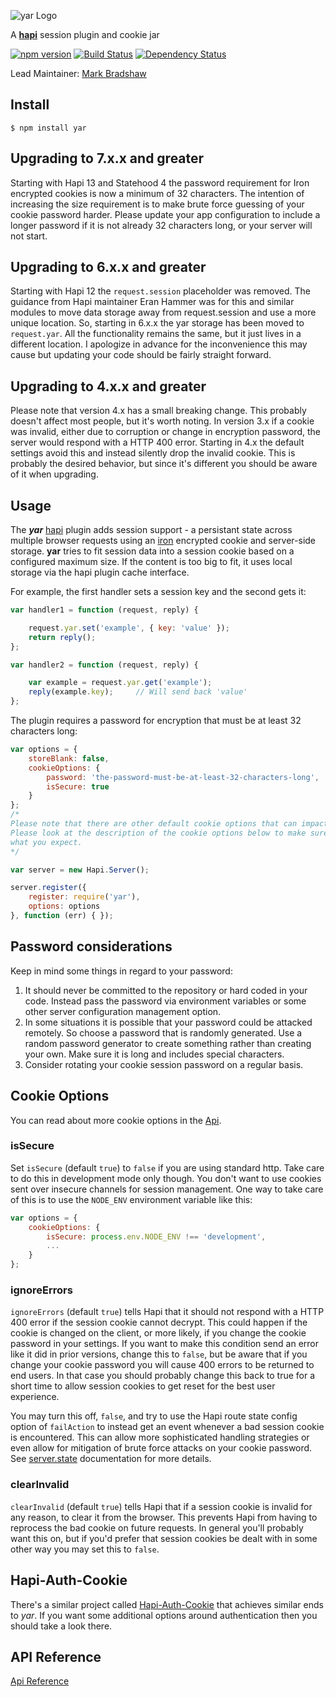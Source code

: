 ![yar Logo](https://raw.github.com/hapijs/yar/master/images/yar.png)

A [**hapi**](https://github.com/hapijs/hapi) session plugin and cookie jar

[![npm version](https://badge.fury.io/js/yar.svg)](http://badge.fury.io/js/yar)
[![Build Status](https://secure.travis-ci.org/hapijs/yar.png)](http://travis-ci.org/hapijs/yar)
[![Dependency Status](https://david-dm.org/hapijs/yar.svg)](https://david-dm.org/hapijs/yar)

Lead Maintainer: [Mark Bradshaw](https://github.com/mark-bradshaw)

## Install

    $ npm install yar

## Upgrading to 7.x.x and greater

Starting with Hapi 13 and Statehood 4 the password requirement for Iron encrypted cookies is now a minimum of 32 characters.  The intention of increasing the size requirement is to make brute force guessing of your cookie password harder.  Please update your app configuration to include a longer password if it is not already 32 characters long, or your server will not start.

## Upgrading to 6.x.x and greater

Starting with Hapi 12 the `request.session` placeholder was removed.  The guidance from Hapi maintainer Eran Hammer was for this and similar modules to move data storage away from request.session and use a more unique location.  So, starting in 6.x.x the yar storage has been moved to `request.yar`.  All the functionality remains the same, but it just lives in a different location.  I apologize in advance for the inconvenience this may cause but updating your code should be fairly straight forward.

## Upgrading to 4.x.x and greater

Please note that version 4.x has a small breaking change.  This probably doesn't affect most people, but it's worth noting.  In version 3.x if a cookie was invalid, either due to corruption or change in encryption password, the server would respond with a HTTP 400 error.  Starting in 4.x the default settings avoid this and instead silently drop the invalid cookie.  This is probably the desired behavior, but since it's different you should be aware of it when upgrading.

## Usage

The ***yar*** [hapi](https://github.com/hapijs/hapi) plugin adds session support - a persistant state across multiple browser
requests using an [iron](https://github.com/hueniverse/iron) encrypted cookie and server-side storage. **yar** tries to fit
session data into a session cookie based  on a configured maximum size. If the content is too big to fit, it uses local storage
via the hapi plugin cache interface.

For example, the first handler sets a session key and the second gets it:
```javascript
var handler1 = function (request, reply) {

    request.yar.set('example', { key: 'value' });
    return reply();
};

var handler2 = function (request, reply) {

    var example = request.yar.get('example');
    reply(example.key);     // Will send back 'value'
};
```

The plugin requires a password for encryption that must be at least 32 characters long:
```javascript
var options = {
    storeBlank: false,
    cookieOptions: {
        password: 'the-password-must-be-at-least-32-characters-long',
        isSecure: true
    }
};
/*
Please note that there are other default cookie options that can impact your security.
Please look at the description of the cookie options below to make sure this is doing
what you expect.
*/

var server = new Hapi.Server();

server.register({
    register: require('yar'),
    options: options
}, function (err) { });
```

## Password considerations

Keep in mind some things in regard to your password:

1. It should never be committed to the repository or hard coded in your code.  Instead pass the password via environment variables or some other server configuration management option.
1. In some situations it is possible that your password could be attacked remotely.  So choose a password that is randomly generated.  Use a random password generator to create something rather than creating your own.  Make sure it is long and includes special characters.
1. Consider rotating your cookie session password on a regular basis.

## Cookie Options

You can read about more cookie options in the [Api](API.md).

### isSecure

Set `isSecure` (default `true`) to `false` if you are using standard http. Take care to do this in development mode only though. You don't want to use cookies sent over insecure channels for session management.  One way to take care of this is to use the `NODE_ENV` environment variable like this:

```javascript
var options = {
    cookieOptions: {
        isSecure: process.env.NODE_ENV !== 'development',
        ...
    }
};
```

### ignoreErrors

`ignoreErrors` (default `true`) tells Hapi that it should not respond with a HTTP 400 error if the session cookie cannot decrypt.  This could happen if the cookie is changed on the client, or more likely, if you change the cookie password in your settings.  If you want to make this condition send an error like it did in prior versions, change this to `false`, but be aware that if you change your cookie password you will cause 400 errors to be returned to end users.  In that case you should probably change this back to true for a short time to allow session cookies to get reset for the best user experience.

You may turn this off, `false`, and try to use the Hapi route state config option of `failAction` to instead get an event whenever a bad session cookie is encountered.  This can allow more sophisticated handling strategies or even allow for mitigation of brute force attacks on your cookie password.  See [server.state](http://hapijs.com/api#serverstatename-options) documentation for more details.

### clearInvalid

`clearInvalid` (default `true`) tells Hapi that if a session cookie is invalid for any reason, to clear it from the browser.  This prevents Hapi from having to reprocess the bad cookie on future requests.  In general you'll probably want this on, but if you'd prefer that session cookies be dealt with in some other way you may set this to `false`.

## Hapi-Auth-Cookie

There's a similar project called [Hapi-Auth-Cookie](https://github.com/hapijs/hapi-auth-cookie) that achieves similar ends to *yar*.  If you want some additional options around authentication then you should take a look there.

## API Reference

[Api Reference](API.md)
